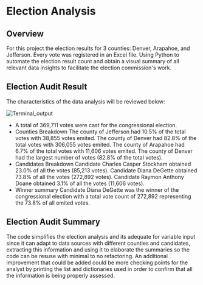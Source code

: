 # Election Analysis
## Overview
For this project the election results for 3 counties: Denver, Arapahoe, and Jefferson. Every vote was registered in an Excel file. Using Python to automate the election result count and obtain a visual summary of all relevant data insights to facilitate the election commission's work.

## Election Audit Result
The characteristics of the data analysis will be reviewed below:

![Terminal_output](https://github.com/Li11iana/Election_Analysis_Python/blob/main/Resources/Terminal_output.png)


* A total of 369,711 votes were cast for the congressional election.
* Counties Breakdown
The county of Jefferson had 10.5% of the total votes with 38,855 votes emited.
The county of Denver had 82.8% of the total votes with 306,055 votes emited.
The county of Arapahoe had 6.7% of the total votes with 11,606 votes emited.
The county of Denver had the largest number of votes (82.8% of the total votes).
* Candidates Breakdown
Candidate Charles Casper Stockham obtained 23.0% of all the votes (85,213 votes).
Candidate Diana DeGette obtained 73.8% of all the votes (272,892 votes).
Candidate Raymon Anthony Doane obtained 3.1% of all the votes (11,606 votes).
* Winner summary
Candidate Diana DeGette was the winner of the congressional election with a total vote count of 272,892 representing the 73.8% of all emited votes.

## Election Audit Summary

The code simplifies the election analysis and its adequate for variable input since it can adapt to data sources with different counties and candidates, extracting this information and using it to elaborate the summaries so the code can be resuse with minimal to no refactoring.
An additional improvement that could be added could be more checking points for the analyst by printing the list and dictionaries used in order to confirm that all the information is being properly assessed.
